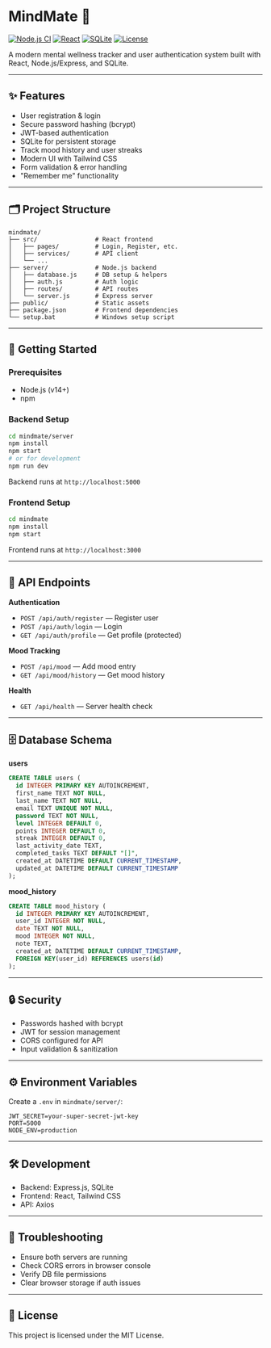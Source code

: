 # MindMate 🧠

[![Node.js CI](https://img.shields.io/badge/Node.js-Express-green)](https://nodejs.org/)
[![React](https://img.shields.io/badge/Frontend-React-blue)](https://react.dev/)
[![SQLite](https://img.shields.io/badge/Database-SQLite-lightgrey)](https://sqlite.org/)
[![License](https://img.shields.io/badge/license-MIT-blue.svg)](LICENSE)

A modern mental wellness tracker and user authentication system built with React, Node.js/Express, and SQLite.

---

## ✨ Features

- User registration & login
- Secure password hashing (bcrypt)
- JWT-based authentication
- SQLite for persistent storage
- Track mood history and user streaks
- Modern UI with Tailwind CSS
- Form validation & error handling
- "Remember me" functionality

---

## 🗂️ Project Structure

```
mindmate/
├── src/                # React frontend
│   ├── pages/          # Login, Register, etc.
│   ├── services/       # API client
│   └── ...
├── server/             # Node.js backend
│   ├── database.js     # DB setup & helpers
│   ├── auth.js         # Auth logic
│   ├── routes/         # API routes
│   └── server.js       # Express server
├── public/             # Static assets
├── package.json        # Frontend dependencies
└── setup.bat           # Windows setup script
```

---

## 🚀 Getting Started

### Prerequisites

- Node.js (v14+)
- npm

### Backend Setup

```bash
cd mindmate/server
npm install
npm start
# or for development
npm run dev
```
Backend runs at `http://localhost:5000`

### Frontend Setup

```bash
cd mindmate
npm install
npm start
```
Frontend runs at `http://localhost:3000`

---

## 🔑 API Endpoints

**Authentication**
- `POST /api/auth/register` — Register user
- `POST /api/auth/login` — Login
- `GET /api/auth/profile` — Get profile (protected)

**Mood Tracking**
- `POST /api/mood` — Add mood entry
- `GET /api/mood/history` — Get mood history

**Health**
- `GET /api/health` — Server health check

---

## 🗄️ Database Schema

**users**
```sql
CREATE TABLE users (
  id INTEGER PRIMARY KEY AUTOINCREMENT,
  first_name TEXT NOT NULL,
  last_name TEXT NOT NULL,
  email TEXT UNIQUE NOT NULL,
  password TEXT NOT NULL,
  level INTEGER DEFAULT 0,
  points INTEGER DEFAULT 0,
  streak INTEGER DEFAULT 0,
  last_activity_date TEXT,
  completed_tasks TEXT DEFAULT "[]",
  created_at DATETIME DEFAULT CURRENT_TIMESTAMP,
  updated_at DATETIME DEFAULT CURRENT_TIMESTAMP
);
```

**mood_history**
```sql
CREATE TABLE mood_history (
  id INTEGER PRIMARY KEY AUTOINCREMENT,
  user_id INTEGER NOT NULL,
  date TEXT NOT NULL,
  mood INTEGER NOT NULL,
  note TEXT,
  created_at DATETIME DEFAULT CURRENT_TIMESTAMP,
  FOREIGN KEY(user_id) REFERENCES users(id)
);
```

---

## 🔒 Security

- Passwords hashed with bcrypt
- JWT for session management
- CORS configured for API
- Input validation & sanitization

---

## ⚙️ Environment Variables

Create a `.env` in `mindmate/server/`:
```
JWT_SECRET=your-super-secret-jwt-key
PORT=5000
NODE_ENV=production
```

---

## 🛠️ Development

- Backend: Express.js, SQLite
- Frontend: React, Tailwind CSS
- API: Axios

---

## 🧩 Troubleshooting

- Ensure both servers are running
- Check CORS errors in browser console
- Verify DB file permissions
- Clear browser storage if auth issues

---

## 📄 License

This project is licensed under the MIT License.
